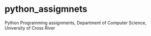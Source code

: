 # python_assigmnets
Python Programming assignments, Department of Computer Science, University of Cross River 
